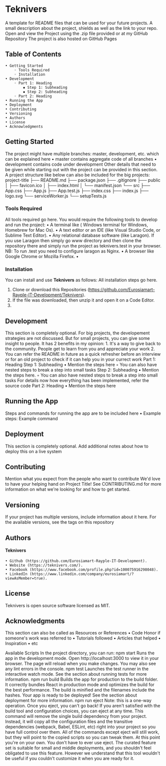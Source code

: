 # Teknivers
A template for README files that can be used for your future projects. A small description about the project, shields as well as the link to your repo.
Open and view the Project using the .zip file provided or at my GitHub Repository
The project is also hosted on GitHub Pages
## Table of Contents
    • Getting Started
        ◦ Tools Required
        ◦ Installation
    • Development
        ◦ Part 1: Heading
            ▪ Step 1: Subheading
            ▪ Step 2: Subheading
        ◦ Part 2: Heading
    • Running the App
    • Deployment
    • Contributing
    • Versioning
    • Authors
    • License
    • Acknowledgments
## Getting Started
The project might have multiple branches: master, development, etc. which can be explained here
    • master contains aggregate code of all branches
    • development contains code under development
Other details that need to be given while starting out with the project can be provided in this section. A project structure like below can also be included for the big projects:
        project-title
        ├── README.md
        ├── package.json
        ├── .gitignore
        ├── public
        │   ├── favicon.ico
        │   ├── index.html
        │   └── manifest.json
        └── src
                ├── App.css
                ├── App.js
                ├── App.test.js
                ├── index.css
                ├── index.js
                ├── logo.svg
                └── serviceWorker.js
                └── setupTests.js
### Tools Required
All tools required go here. You would require the following tools to develop and run the project:
 • A terminal like ( Windows terminal for Windows, Homebrew for Mac Os).
 • A text editor or an IDE (like Visual Studio Code, or Sublime Text Editor).
 •  Any relational database software (like Laragon). If you use Laragon then simply go www directory and then clone the repository there and simply run the project as teknivers.test in your browser. NB: To run .test you need to configure laragon as Nginx.
 • A browser like Google Chrome or Mozilla Firefox.
 • 

### Installation
You can install and use **Teknivers** as follows:
All installation steps go here.

1. Clone or download this Repositories (https://github.com/Eurosiamart-Rayple-IT-Development/Teknivers).
2. If the file was downloaded, then unzip it and open it on a Code Editor.
3. 


## Development
This section is completely optional. For big projects, the developement strategies are not discussed. But for small projects, you can give some insight to people. It has 2 benefits in my opinion:
    1. It's a way to give back to the community. People get to learn from you and appreciate your work
    2. You can refer the README in future as a quick refresher before an interview or for an old project to check if it can help you in your currect work
Part 1: Heading
Step 1: Subheading
    • Mention the steps here
        ◦ You can also have nested steps to break a step into small tasks
Step 2: Subheading
    • Mention the steps here.
        ◦ You can also have nested steps to break a step into small tasks
For details now how everything has been implemented, refer the source code
Part 2: Heading
    • Mention the steps here
## Running the App
Steps and commands for running the app are to be included here
    • Example steps:
        Example command
## Deployment
This section is completely optional. Add additional notes about how to deploy this on a live system
## Contributing
Mention what you expect from the people who want to contribute
We'd love to have your helping hand on Project Title! See CONTRIBUTING.md for more information on what we're looking for and how to get started.
## Versioning
If your project has multiple versions, include information about it here.
For the available versions, see the tags on this repository
## Authors
#### Teknivers
    • Github (https://github.com/Eurosiamart-Rayple-IT-Development).
    • Website (https://teknivers.com/).
    • Facebook (https://www.facebook.com/profile.php?id=100075916298048). 
    • LinkedIn (https://www.linkedin.com/company/eurosiamart/?viewAsMember=true). 
## License
Teknivers is open source software licensed as MIT.
## Acknowledgments
This section can also be called as Resources or References
    • Code Honor if someone's work was referred to
    • Tutorials followed
    • Articles that helped
    • Inspiration
    • etc





Available Scripts
In the project directory, you can run:
npm start
Runs the app in the development mode.
Open http://localhost:3000 to view it in your browser.
The page will reload when you make changes.
You may also see any lint errors in the console.
npm test
Launches the test runner in the interactive watch mode.
See the section about running tests for more information.
npm run build
Builds the app for production to the build folder.
It correctly bundles React in production mode and optimizes the build for the best performance.
The build is minified and the filenames include the hashes.
Your app is ready to be deployed!
See the section about deployment for more information.
npm run eject
Note: this is a one-way operation. Once you eject, you can't go back!
If you aren't satisfied with the build tool and configuration choices, you can eject at any time. This command will remove the single build dependency from your project.
Instead, it will copy all the configuration files and the transitive dependencies (webpack, Babel, ESLint, etc) right into your project so you have full control over them. All of the commands except eject will still work, but they will point to the copied scripts so you can tweak them. At this point you're on your own.
You don't have to ever use eject. The curated feature set is suitable for small and middle deployments, and you shouldn't feel obligated to use this feature. However we understand that this tool wouldn't be useful if you couldn't customize it when you are ready for it.

